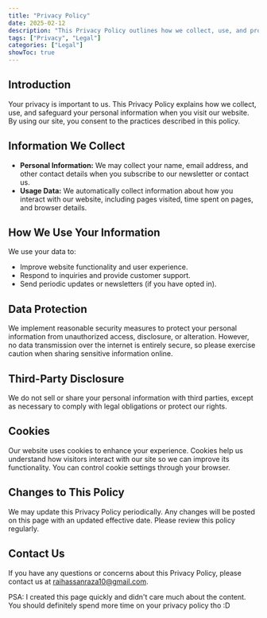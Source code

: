 ```yaml
---
title: "Privacy Policy"
date: 2025-02-12
description: "This Privacy Policy outlines how we collect, use, and protect your personal information on our website."
tags: ["Privacy", "Legal"]
categories: ["Legal"]
showToc: true
---
```


## Introduction

Your privacy is important to us. This Privacy Policy explains how we collect, use, and safeguard your personal information when you visit our website. By using our site, you consent to the practices described in this policy.

## Information We Collect

- **Personal Information:** We may collect your name, email address, and other contact details when you subscribe to our newsletter or contact us.
- **Usage Data:** We automatically collect information about how you interact with our website, including pages visited, time spent on pages, and browser details.

## How We Use Your Information

We use your data to:
- Improve website functionality and user experience.
- Respond to inquiries and provide customer support.
- Send periodic updates or newsletters (if you have opted in).

## Data Protection

We implement reasonable security measures to protect your personal information from unauthorized access, disclosure, or alteration. However, no data transmission over the internet is entirely secure, so please exercise caution when sharing sensitive information online.

## Third-Party Disclosure

We do not sell or share your personal information with third parties, except as necessary to comply with legal obligations or protect our rights.

## Cookies

Our website uses cookies to enhance your experience. Cookies help us understand how visitors interact with our site so we can improve its functionality. You can control cookie settings through your browser.

## Changes to This Policy

We may update this Privacy Policy periodically. Any changes will be posted on this page with an updated effective date. Please review this policy regularly.

## Contact Us

If you have any questions or concerns about this Privacy Policy, please contact us at [raihassanraza10@gmail.com](mailto:raihassanraza10@gmail.com).

PSA: I created this page quickly and didn't care much about the content. You should definitely spend more time on your privacy policy tho :D

